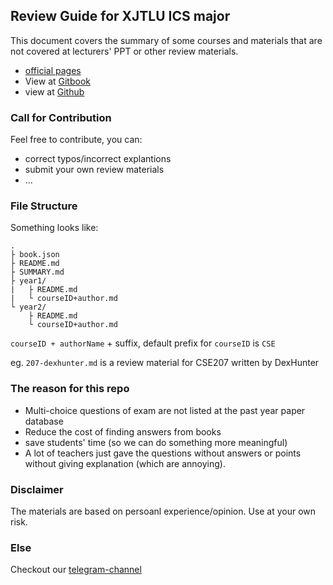 ## Review Guide for XJTLU ICS major 

This document covers the summary of some courses and materials that are not covered at lecturers' PPT or other review materials.

* [official pages](https://notes.xjtlu.moe/)
* View at [Gitbook](https://www.gitbook.com/book/xjtlu-lug/ics-notes/details)
* view at [Github](https://github.com/xjtlu-lug/ics-notes)


### Call for Contribution

Feel free to contribute, you can:
* correct typos/incorrect explantions 
* submit your own review materials 
* ...

### File Structure

Something looks like:

```
.
├ book.json
├ README.md
├ SUMMARY.md
├ year1/
|   ├ README.md
|   └ courseID+author.md
└ year2/
    ├ README.md
    └ courseID+author.md
```

`courseID + authorName` + suffix, default prefix for `courseID` is `CSE`

eg. `207-dexhunter.md` is a review material for CSE207 written by DexHunter

### The reason for this repo

* Multi-choice questions of exam are not listed at the past year paper database
* Reduce the cost of finding answers from books
* save students' time (so we can do something more meaningful)
* A lot of teachers just gave the questions without answers or points without giving explanation (which are annoying).

### Disclaimer

The materials are based on persoanl experience/opinion. Use at your own risk.

### Else

Checkout our [telegram-channel](https://t.me/xjtlu_lug)
